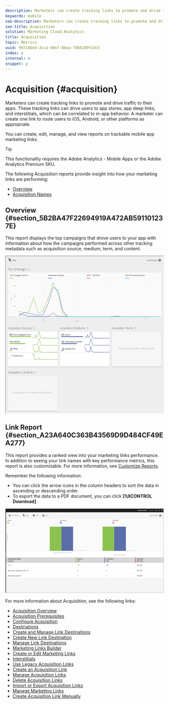 ```yaml
---
description: Marketers can create tracking links to promote and drive traffic to their apps. These tracking links can drive users to app stores, app deep links, and interstitials, which can be correlated to in-app behavior. A marketer can create one link to route users to iOS, Android, or other platforms as appropriate.
keywords: mobile
seo-description: Marketers can create tracking links to promote and drive traffic to their apps. These tracking links can drive users to app stores, app deep links, and interstitials, which can be correlated to in-app behavior. A marketer can create one link to route users to iOS, Android, or other platforms as appropriate.
seo-title: Acquisition
solution: Marketing Cloud,Analytics
title: Acquisition
topic: Metrics
uuid: 987146e4-2cca-46e7-88aa-74b62d9f1dc5
index: y
internal: n
snippet: y
---
```


# Acquisition {#acquisition}

Marketers can create tracking links to promote and drive traffic to their apps. These tracking links can drive users to app stores, app deep links, and interstitials, which can be correlated to in-app behavior. A marketer can create one link to route users to iOS, Android, or other platforms as appropriate.

You can create, edit, manage, and view reports on trackable mobile app marketing links.

>[!TIP]
>
>This functionality requires the Adobe Analytics - Mobile Apps or the Adobe Analytics Premium SKU.

The following Acquisition reports provide insight into how your marketing links are performing:

* [Overview](../acquisition-main/acquisition-main.md#section_5B2BA47F22694919A472AB591101237E) 
* [Acquisition Names](../acquisition-main/acquisition-main.md#section_A23A640C363B43569D9D484CF49EA277)

## Overview {#section_5B2BA47F22694919A472AB591101237E}

This report displays the top campaigns that drove users to your app with information about how the campaigns performed across other tracking metadata such as acquisition source, medium, term, and content.

![](assets/acquisition_overview.png)

## Link Report {#section_A23A640C363B43569D9D484CF49EA277}

This report provides a ranked view into your marketing links performance. In addition to seeing your link names with key performance metrics, this report is also customizable. For more information, see [Customize Reports](../usage/reports-customize/reports-customize.md#concept_ED099E16594044E69FFD91829F436907).

Remember the following information:

* You can click the arrow icons in the column headers to sort the data in ascending or descending order. 
* To export the data to a PDF document, you can click **[!UICONTROL Download]**.

![](assets/acquisition_name.png)

For more information about Acquisition, see the following links:

* [Acquisition Overview](acquisition-main.md)
* [Acquisition Prerequisites](c-acquisition-prerequisites.md)
* [Configure Acquisition](t-enable-acquisition.md)
* [Destinations](c-create-destinations.md)
* [Create and Manage Link Destinations](c-manage-link-destinations.md)
* [Create New Link Destination](t-create-new-app-deep-link-destination.md)
* [Manage Link Destinations](t-archive-unarchive-link-destinations.md)
* [Marketing Links Builder](c-marketing-links-builder.md)
* [Create or Edit Marketing Links](t-create-edit-adobe-links.md)
* [Interstitials](t-interstitials.md)
* [Use Legacy Acquisition Links](c-use-legacy-acquisition-links.md)
* [Create an Acquisition Link](t-acquisition-link.md)
* [Manage Acquisition Links](c-manage-acquisition-links.md)
* [Delete Acquisition Links](t-acquisition-del.md)
* [Import or Export Acquisition Links](t-acquisition-import.md)
* [Manage Marketing Links](c-manage-adobe-links.md)
* [Create Acquisition Link Manually](acquisition-link-manual.md)

